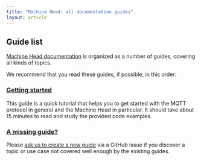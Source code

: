 ```yaml
---
title: "Machine Head: all documentation guides"
layout: article
---
```


## Guide list

[Machine Head documentation](https://github.com/clojurewerkz/) is organized as a number of guides, covering all kinds of topics.

We recommend that you read these guides, if possible, in this order:


###  [Getting started](/articles/getting_started.html)

This guide is a quick tutorial that helps you to get started with the MQTT protocol in general and the Machine Head in particular.
It should take about 15 minutes to read and study the provided code examples.

###  [A missing guide?](https://github.com/clojurewerkz/machine_head.docs/issues)

Please [ask us to create a new guide](https://github.com/clojurewerkz/machine_head.docs/issues) via a GitHub issue if you discover a topic or use case not covered well enough by the existing guides.

